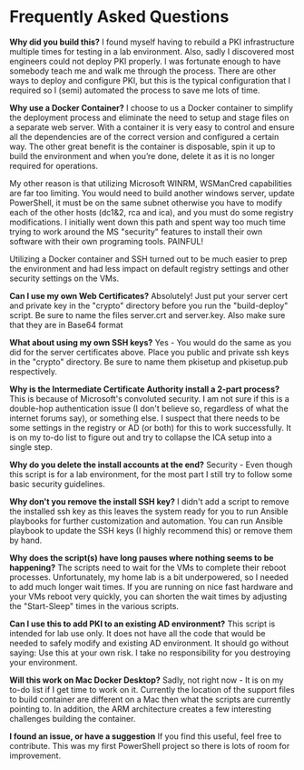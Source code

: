 # Frequently Asked Questions

**Why did you build this?**
I found myself having to rebuild a PKI infrastructure multiple times for testing in a lab environment. Also, sadly I discovered most engineers could not deploy PKI properly.  I was fortunate enough to have somebody teach me and walk me through the process. There are other ways to deploy and configure PKI, but this is the typical configuration that I required so I (semi) automated the process to save me lots of time. 

**Why use a Docker Container?**
I choose to us a Docker container to simplify the deployment process and eliminate the need to setup and stage files on a separate web server. With a container it is very easy to control and ensure all the dependencies are of the correct version and configured a certain way. The other great benefit is the container is disposable, spin it up to build the environment and when you’re done, delete it as it is no longer required for operations.  

My other reason is that utilizing Microsoft WINRM, WSManCred capabilities are far too limiting.  You would need to build another windows server, update PowerShell, it must be on the same subnet otherwise you have to modify each of the other hosts (dc1&2, rca and ica), and you must do some registry modifications.  I initially went down this path and spent way too much time trying to work around the MS "security" features to install their own software with their own programing tools. PAINFUL! 

Utilizing a Docker container and SSH turned out to be much easier to prep the environment and had less impact on default registry settings and other security settings on the VMs. 

**Can I use my own Web Certificates?**
Absolutely! Just put your server cert and private key in the "crypto" directory before you run the "build-deploy" script.  Be sure to name the files server.crt and server.key.  Also make sure that they are in Base64 format

**What about using my own SSH keys?**
Yes - You would do the same as you did for the server certificates above.  Place you public and private ssh keys in the "crypto" directory.  Be sure to name them pkisetup and pkisetup.pub respectively. 

**Why is the Intermediate Certificate Authority install a 2-part process?**
This is because of Microsoft's convoluted security. I am not sure if this is a double-hop authentication issue (I don't believe so, regardless of what the internet forums say), or something else. I suspect that there needs to be some settings in the registry or AD (or both) for this to work successfully. It is on my to-do list to figure out and try to collapse the ICA setup into a single step.

**Why do you delete the install accounts at the end?**
Security - Even though this script is for a lab environment, for the most part I still try to follow some basic security guidelines. 

**Why don't you remove the install SSH key?**
I didn't add a script to remove the installed ssh key as this leaves the system ready for you to run Ansible playbooks for further customization and automation. You can run Ansible playbook to update the SSH keys (I highly recommend this) or remove them by hand.

**Why does the script(s) have long pauses where nothing seems to be happening?**
The scripts need to wait for the VMs to complete their reboot processes.  Unfortunately, my home lab is a bit underpowered, so I needed to add much longer wait times.  If you are running on nice fast hardware and your VMs reboot very quickly, you can shorten the wait times by adjusting the "Start-Sleep" times in the various scripts.

**Can I use this to add PKI to an existing AD environment?**
This script is intended for lab use only.  It does not have all the code that would be needed to safely modify and existing AD environment. It should go without saying: Use this at your own risk. I take no responsibility for you destroying your environment. 

**Will this work on Mac Docker Desktop?**
Sadly, not right now - It is on my to-do list if I get time to work on it. Currently the location of the support files to build container are different on a Mac then what the scripts are currently pointing to.  In addition, the ARM architecture creates a few interesting challenges building the container. 

**I found an issue, or have a suggestion**
If you find this useful, feel free to contribute. This was my first PowerShell project so there is lots of room for improvement. 

